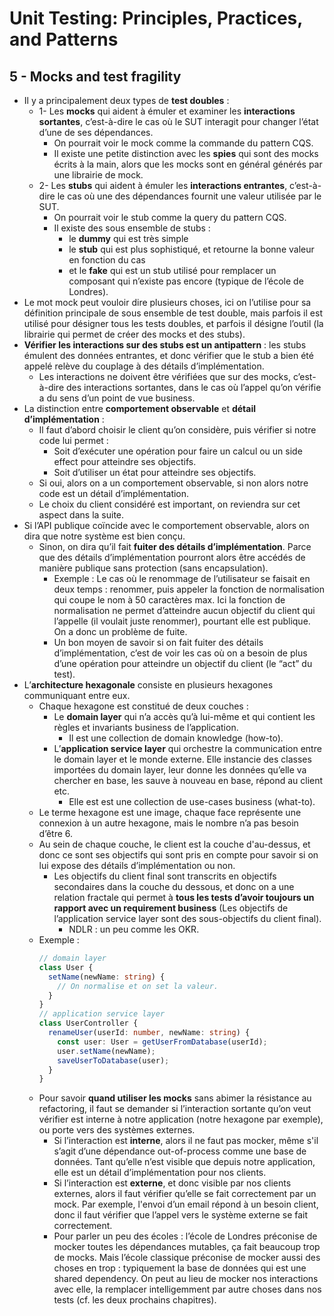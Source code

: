 # Unit Testing: Principles, Practices, and Patterns

## 5 - Mocks and test fragility

- Il y a principalement deux types de **test doubles** :
  - 1- Les **mocks** qui aident à émuler et examiner les **interactions sortantes**, c’est-à-dire le cas où le SUT interagit pour changer l’état d’une de ses dépendances.
    - On pourrait voir le mock comme la commande du pattern CQS.
    - Il existe une petite distinction avec les **spies** qui sont des mocks écrits à la main, alors que les mocks sont en général générés par une librairie de mock.
  - 2- Les **stubs** qui aident à émuler les **interactions entrantes**, c’est-à-dire le cas où une des dépendances fournit une valeur utilisée par le SUT.
    - On pourrait voir le stub comme la query du pattern CQS.
    - Il existe des sous ensemble de stubs :
      - le **dummy** qui est très simple
      - le **stub** qui est plus sophistiqué, et retourne la bonne valeur en fonction du cas
      - et le **fake** qui est un stub utilisé pour remplacer un composant qui n’existe pas encore (typique de l’école de Londres).
- Le mot mock peut vouloir dire plusieurs choses, ici on l’utilise pour sa définition principale de sous ensemble de test double, mais parfois il est utilisé pour désigner tous les tests doubles, et parfois il désigne l’outil (la librairie qui permet de créer des mocks et des stubs).
- **Vérifier les interactions sur des stubs est un antipattern** : les stubs émulent des données entrantes, et donc vérifier que le stub a bien été appelé relève du couplage à des détails d’implémentation.
  - Les interactions ne doivent être vérifiées que sur des mocks, c’est-à-dire des interactions sortantes, dans le cas où l’appel qu’on vérifie a du sens d’un point de vue business.
- La distinction entre **comportement observable** et **détail d’implémentation** :
  - Il faut d’abord choisir le client qu’on considère, puis vérifier si notre code lui permet :
    - Soit d’exécuter une opération pour faire un calcul ou un side effect pour atteindre ses objectifs.
    - Soit d’utiliser un état pour atteindre ses objectifs.
  - Si oui, alors on a un comportement observable, si non alors notre code est un détail d’implémentation.
  - Le choix du client considéré est important, on reviendra sur cet aspect dans la suite.
- Si l’API publique coïncide avec le comportement observable, alors on dira que notre système est bien conçu.
  - Sinon, on dira qu’il fait **fuiter des détails d’implémentation**. Parce que des détails d’implémentation pourront alors être accédés de manière publique sans protection (sans encapsulation).
    - Exemple : Le cas où le renommage de l’utilisateur se faisait en deux temps : renommer, puis appeler la fonction de normalisation qui coupe le nom à 50 caractères max. Ici la fonction de normalisation ne permet d’atteindre aucun objectif du client qui l’appelle (il voulait juste renommer), pourtant elle est publique. On a donc un problème de fuite.
    - Un bon moyen de savoir si on fait fuiter des détails d’implémentation, c’est de voir les cas où on a besoin de plus d’une opération pour atteindre un objectif du client (le “act” du test).
- L’**architecture hexagonale** consiste en plusieurs hexagones communiquant entre eux.
  - Chaque hexagone est constitué de deux couches :
    - Le **domain layer** qui n’a accès qu’à lui-même et qui contient les règles et invariants business de l’application.
      - Il est une collection de domain knowledge (how-to).
    - L’**application service layer** qui orchestre la communication entre le domain layer et le monde externe. Elle instancie des classes importées du domain layer, leur donne les données qu’elle va chercher en base, les sauve à nouveau en base, répond au client etc.
      - Elle est est une collection de use-cases business (what-to).
  - Le terme hexagone est une image, chaque face représente une connexion à un autre hexagone, mais le nombre n’a pas besoin d’être 6.
  - Au sein de chaque couche, le client est la couche d'au-dessus, et donc ce sont ses objectifs qui sont pris en compte pour savoir si on lui expose des détails d’implémentation ou non.
    - Les objectifs du client final sont transcrits en objectifs secondaires dans la couche du dessous, et donc on a une relation fractale qui permet à **tous les tests d’avoir toujours un rapport avec un requirement business** (Les objectifs de l’application service layer sont des sous-objectifs du client final).
      - NDLR : un peu comme les OKR.
  - Exemple :
    ```typescript
    // domain layer
    class User {
      setName(newName: string) {
        // On normalise et on set la valeur.
      }
    }
    // application service layer
    class UserController {
      renameUser(userId: number, newName: string) {
        const user: User = getUserFromDatabase(userId);
        user.setName(newName);
        saveUserToDatabase(user);
      }
    }
    ```
  - Pour savoir <strong>quand utiliser les mocks</strong> sans abimer la résistance au refactoring, il faut se demander si l’interaction sortante qu’on veut vérifier est interne à notre application (notre hexagone par exemple), ou porte vers des systèmes externes.
    - Si l’interaction est <strong>interne</strong>, alors il ne faut pas mocker, même s'il s’agit d’une dépendance out-of-process comme une base de données. Tant qu’elle n’est visible que depuis notre application, elle est un détail d’implémentation pour nos clients.
    - Si l’interaction est <strong>externe</strong>, et donc visible par nos clients externes, alors il faut vérifier qu’elle se fait correctement par un mock. Par exemple, l'envoi d’un email répond à un besoin client, donc il faut vérifier que l’appel vers le système externe se fait correctement.
    - Pour parler un peu des écoles : l’école de Londres préconise de mocker toutes les dépendances mutables, ça fait beaucoup trop de mocks. Mais l’école classique préconise de mocker aussi des choses en trop : typiquement la base de données qui est une shared dependency. On peut au lieu de mocker nos interactions avec elle, la remplacer intelligemment par autre choses dans nos tests (cf. les deux prochains chapitres).

